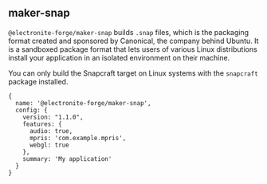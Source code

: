 ## maker-snap

`@electronite-forge/maker-snap` builds `.snap` files, which is the packaging format created and sponsored by Canonical, the company behind Ubuntu. It is a sandboxed package format that lets users of various Linux distributions install your application in an isolated environment on their machine.

You can only build the Snapcraft target on Linux systems with the `snapcraft` package installed.

```
{
  name: '@electronite-forge/maker-snap',
  config: {
    version: "1.1.0",
    features: {
      audio: true,
      mpris: 'com.example.mpris',
      webgl: true
    },
    summary: 'My application'
  }
}
```
